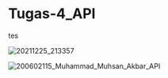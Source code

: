 # Tugas-4_API

tes

![20211225_213357](https://user-images.githubusercontent.com/94104064/147386393-edfa0d67-992a-4d82-93bc-576f4713a5e2.gif)


![200602115_Muhammad_Muhsan_Akbar_API](https://user-images.githubusercontent.com/94104064/147386307-4c8a7404-0c35-4ca0-965a-897727d68b1d.gif)

